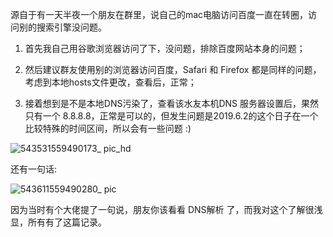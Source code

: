 源自于有一天半夜一个朋友在群里，说自己的mac电脑访问百度一直在转圈，访问别的搜索引擎没问题。


1. 首先我自己用谷歌浏览器访问了下，没问题，排除百度网站本身的问题；

2. 然后建议群友使用别的浏览器访问百度，Safari 和 Firefox 都是同样的问题，考虑到本地hosts文件更改，查看后，正常；

3. 接着想到是不是本地DNS污染了，查看该水友本机DNS 服务器设置后，果然只有一个 8.8.8.8，正常是可以的，但发生问题是2019.6.2的这个日子在一个比较特殊的时间区间，所以会有一些问题 :)

![543531559490173_ pic_hd](https://user-images.githubusercontent.com/17020223/58893901-9ed6e780-8723-11e9-93a1-46cccd72ee62.jpg)

还有一句话:

![543611559490280_ pic](https://user-images.githubusercontent.com/17020223/58893717-3e47aa80-8723-11e9-8d52-638153237d10.jpg)

因为当时有个大佬提了一句说，朋友你该看看 DNS解析 了，而我对这个了解很浅显，所有有了这篇记录。
